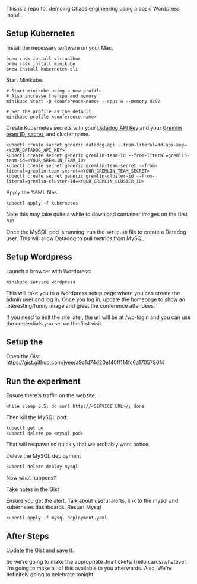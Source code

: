 This is a repo for demoing Chaos engineering using a basic Wordpress install.

## Setup Kubernetes

Install the necessary software on your Mac.

```
brew cask install virtualbox
brew cask install minikube
brew install kubernetes-cli
```

Start Minikube.

```
# Start minikube using a new profile
# Also increase the cpu and memory
minikube start -p <conference-name> --cpus 4 --memory 8192

# Set the profile as the default
minikube profile <conference-name>
```

Create Kubernetes secrets with your [Datadog API Key](https://app.datadoghq.com/account/settings#api) and your [Gremlin team ID, secret](https://app.gremlin.com/settings/team), and cluster name.

```
kubectl create secret generic datadog-api --from-literal=dd-api-key=<YOUR_DATADOG_API_KEY>
kubectl create secret generic gremlin-team-id --from-literal=gremlin-team-id=<YOUR_GREMLIN_TEAM_ID>
kubectl create secret generic gremlin-team-secret --from-literal=gremlin-team-secret=<YOUR_GREMLIN_TEAM_SECRET>
kubectl create secret generic gremlin-cluster-id --from-literal=gremlin-cluster-id=<YOUR_GREMLIN_CLUSTER_ID>
```

Apply the YAML files.

```
kubectl apply -f kubernetes
```

Note this may take quite a while to download container images on the first run.

Once the MySQL pod is running, run the `setup.sh` file to create a Datadog user. This will allow Datadog to pull metrics from MySQL.

## Setup Wordpress

Launch a browser with Wordpress:

```
minikube service wordpress
```

This will take you to a Wordpress setup page where you can create the admin user and log in. Once you log in, update the homepage to show an interesting/funny image and greet the conference attendees.

If you need to edit the site later, the url will be at /wp-login and you can use the credentials you set on the first visit.

## Setup the


Open the Gist
https://gist.github.com/jyee/a9c1d74d20ef40ff114fc6a1705780f4

## Run the experiment

Ensure there's traffic on the website:

```
while sleep 0.5; do curl http://<SERVICE URL>/; done
```

Then kill the MySQL pod:

```
kubectl get po
kubectl delete po <mysql pod>
```

That will respawn so quickly that we probably wont notice.

Delete the MySQL deployment

```
kubectl delete deploy mysql
```

Now what happens?

Take notes in the Gist

Ensure you get the alert. Talk about useful alerts, link to the mysql and kubernetes dashboards.
Restart Mysql

```
kubectl apply -f mysql-deployment.yaml
```

## After Steps

Update the Gist and save it.

So we're going to make the appropriate Jira tickets/Trello cards/whatever.
I'm going to make all of this available to you afterwards.
Also, We're definitely going to celebrate tonight!
